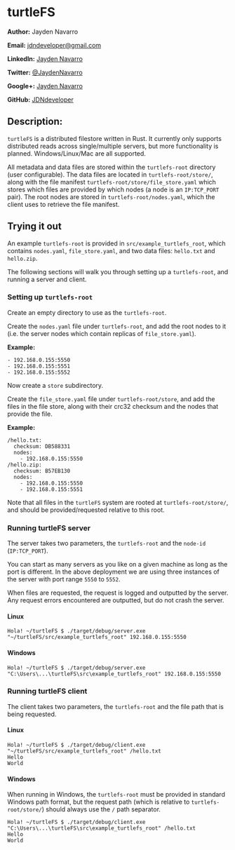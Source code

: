 turtleFS
========================

**Author:** Jayden Navarro

**Email:** jdndeveloper@gmail.com

**LinkedIn:** [Jayden Navarro](https://www.linkedin.com/in/jaydennavarro)

**Twitter:** [@JaydenNavarro](https://twitter.com/JaydenNavarro)

**Google+:** [Jayden Navarro](https://plus.google.com/u/0/+JaydenNavarro/posts)

**GitHub:** [JDNdeveloper](http://www.github.com/JDNdeveloper)

## Description:

`turtleFS` is a distributed filestore written in Rust. It currently only supports distributed reads across single/multiple servers, but more functionality is planned. Windows/Linux/Mac are all supported.

All metadata and data files are stored within the `turtlefs-root` directory (user configurable). The data files are located in `turtlefs-root/store/`, along with the file manifest `turtlefs-root/store/file_store.yaml` which stores which files are provided by which nodes (a node is an `IP:TCP_PORT` pair). The root nodes are stored in `turtlefs-root/nodes.yaml`, which the client uses to retrieve the file manifest.

## Trying it out

An example `turtlefs-root` is provided in `src/example_turtlefs_root`, which contains `nodes.yaml`, `file_store.yaml`, and two data files: `hello.txt` and `hello.zip`.

The following sections will walk you through setting up a `turtlefs-root`, and running a server and client.

### Setting up `turtlefs-root`

Create an empty directory to use as the `turtlefs-root`.

Create the `nodes.yaml` file under `turtlefs-root`, and add the root nodes to it (i.e. the server nodes which contain replicas of `file_store.yaml`).

**Example:**
```
- 192.168.0.155:5550
- 192.168.0.155:5551
- 192.168.0.155:5552
```

Now create a `store` subdirectory.

Create the `file_store.yaml` file under `turtlefs-root/store`, and add the files in the file store, along with their crc32 checksum and the nodes that provide the file.

**Example:**
```
/hello.txt:
  checksum: DB588331
  nodes:
    - 192.168.0.155:5550
/hello.zip:
  checksum: B57EB130
  nodes:
    - 192.168.0.155:5550
    - 192.168.0.155:5551
```

Note that all files in the `turtleFS` system are rooted at `turtlefs-root/store/`, and should be provided/requested relative to this root.

### Running turtleFS server

The server takes two parameters, the `turtlefs-root` and the `node-id` (`IP:TCP_PORT`).

You can start as many servers as you like on a given machine as long as the port is different. In the above deployment we are using three instances of the server with port range `5550` to `5552`.

When files are requested, the request is logged and outputted by the server. Any request errors encountered are outputted, but do not crash the server.

#### Linux

```
Hola! ~/turtleFS $ ./target/debug/server.exe "~/turtleFS/src/example_turtlefs_root" 192.168.0.155:5550
```

#### Windows

```
Hola! ~/turtleFS $ ./target/debug/server.exe "C:\Users\...\turtleFS\src\example_turtlefs_root" 192.168.0.155:5550
```

### Running turtleFS client

The client takes two parameters, the `turtlefs-root` and the file path that is being requested.

#### Linux

```
Hola! ~/turtleFS $ ./target/debug/client.exe "~/turtleFS/src/example_turtlefs_root" /hello.txt
Hello
World
```

#### Windows

When running in Windows, the `turtlefs-root` must be provided in standard Windows path format, but the request path (which is relative to `turtlefs-root/store/`) should always use the `/` path separator.

```
Hola! ~/turtleFS $ ./target/debug/client.exe "C:\Users\...\turtleFS\src\example_turtlefs_root" /hello.txt
Hello
World
```
